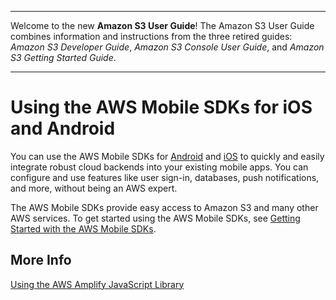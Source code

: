 --------

Welcome to the new **Amazon S3 User Guide**\! The Amazon S3 User Guide combines information and instructions from the three retired guides: *Amazon S3 Developer Guide*, *Amazon S3 Console User Guide*, and *Amazon S3 Getting Started Guide*\.

--------

# Using the AWS Mobile SDKs for iOS and Android<a name="using-mobile-sdks"></a>

You can use the AWS Mobile SDKs for [Android](https://aws-amplify.github.io/docs/android/storage) and [iOS](https://aws-amplify.github.io/docs/ios/storage) to quickly and easily integrate robust cloud backends into your existing mobile apps\. You can configure and use features like user sign\-in, databases, push notifications, and more, without being an AWS expert\.

The AWS Mobile SDKs provide easy access to Amazon S3 and many other AWS services\. To get started using the AWS Mobile SDKs, see [Getting Started with the AWS Mobile SDKs](https://docs.aws.amazon.com/aws-mobile/latest/developerguide/getting-started.html)\.

## More Info<a name="using-mobile-sdks-moreinfo"></a>

[Using the AWS Amplify JavaScript Library ](using-aws-amplify.md)